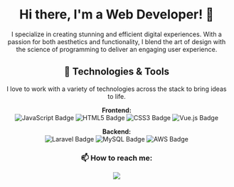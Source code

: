 <h1 align="center">Hi there, I'm a Web Developer! 👋</h1>

<p align="center">
I specialize in creating stunning and efficient digital experiences. With a passion for both aesthetics and functionality, I blend the art of design with the science of programming to deliver an engaging user experience.
</p>

<h2 align="center">🔧 Technologies & Tools</h2>
<p align="center">I love to work with a variety of technologies across the stack to bring ideas to life.</p>

<p align="center">
  <!-- Frontend -->
  <b>Frontend:</b><br/>
  <img src="https://img.shields.io/badge/JavaScript-F7DF1E?style=for-the-badge&logo=javascript&logoColor=black" alt="JavaScript Badge"/>
  <img src="https://img.shields.io/badge/HTML5-E34F26?style=for-the-badge&logo=html5&logoColor=white" alt="HTML5 Badge"/>
  <img src="https://img.shields.io/badge/CSS3-1572B6?style=for-the-badge&logo=css3&logoColor=white" alt="CSS3 Badge"/>
  <img src="https://img.shields.io/badge/Vue.js-4FC08D?style=for-the-badge&logo=vue.js&logoColor=white" alt="Vue.js Badge"/>
</p>

<p align="center">
  <!-- Backend -->
  <b>Backend:</b><br/>
  <img src="https://img.shields.io/badge/Laravel-F55247?style=for-the-badge&logo=laravel&logoColor=white" alt="Laravel Badge"/>
  <img src="https://img.shields.io/badge/MySQL-4479A1?style=for-the-badge&logo=mysql&logoColor=white" alt="MySQL Badge"/>
  <img src="https://img.shields.io/badge/AWS-232F3E?style=for-the-badge&logo=amazon-aws&logoColor=white" alt="AWS Badge"/>
</p>

<h3 align="center">📫 How to reach me:</h3>
<p align="center">
<a href="https://www.linkedin.com/in/your-profile/"><img src="https://img.shields.io/badge/LinkedIn-0077B5?style=for-the-badge&logo=linkedin&logoColor=white"></a>
</p>

